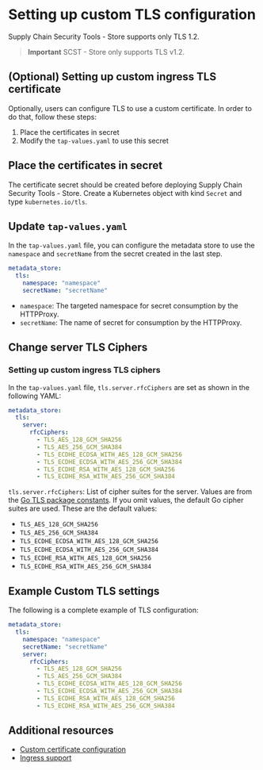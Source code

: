 # Setting up custom TLS configuration

Supply Chain Security Tools - Store supports only TLS 1.2.

> **Important** SCST - Store only supports TLS v1.2.

## (Optional) Setting up custom ingress TLS certificate

Optionally, users can configure TLS to use a custom certificate. In order to do that, follow these steps:

1. Place the certificates in secret
1. Modify the `tap-values.yaml` to use this secret

## Place the certificates in secret

The certificate secret should be created before deploying Supply Chain Security Tools - Store. Create a Kubernetes object with kind `Secret` and type `kubernetes.io/tls`.

## Update `tap-values.yaml`

In the `tap-values.yaml` file, you can configure the metadata store to use the `namespace` and `secretName` from the secret created in the last step.

```yaml
metadata_store:
  tls:
    namespace: "namespace"
    secretName: "secretName"
```

* `namespace`: The targeted namespace for secret consumption by the HTTPProxy.
* `secretName`: The name of secret for consumption by the HTTPProxy.


## Change server TLS Ciphers

### Setting up custom ingress TLS ciphers

In the `tap-values.yaml` file, `tls.server.rfcCiphers` are set as shown in the following YAML:

```yaml
metadata_store:
  tls:
    server:
      rfcCiphers:
        - TLS_AES_128_GCM_SHA256
        - TLS_AES_256_GCM_SHA384
        - TLS_ECDHE_ECDSA_WITH_AES_128_GCM_SHA256
        - TLS_ECDHE_ECDSA_WITH_AES_256_GCM_SHA384
        - TLS_ECDHE_RSA_WITH_AES_128_GCM_SHA256
        - TLS_ECDHE_RSA_WITH_AES_256_GCM_SHA384
```

`tls.server.rfcCiphers`: List of cipher suites for the server. Values are from the [Go TLS package constants](https://golang.org/pkg/crypto/tls/#pkg-constants). If you omit values, the default Go cipher suites are used. These are the default values:

- `TLS_AES_128_GCM_SHA256`
- `TLS_AES_256_GCM_SHA384`
- `TLS_ECDHE_ECDSA_WITH_AES_128_GCM_SHA256`
- `TLS_ECDHE_ECDSA_WITH_AES_256_GCM_SHA384`
- `TLS_ECDHE_RSA_WITH_AES_128_GCM_SHA256`
- `TLS_ECDHE_RSA_WITH_AES_256_GCM_SHA384`

## Example Custom TLS settings

The following is a complete example of TLS configuration:

```yaml
metadata_store:
  tls:
    namespace: "namespace"
    secretName: "secretName"
    server:
      rfcCiphers:
        - TLS_AES_128_GCM_SHA256
        - TLS_AES_256_GCM_SHA384
        - TLS_ECDHE_ECDSA_WITH_AES_128_GCM_SHA256
        - TLS_ECDHE_ECDSA_WITH_AES_256_GCM_SHA384
        - TLS_ECDHE_RSA_WITH_AES_128_GCM_SHA256
        - TLS_ECDHE_RSA_WITH_AES_256_GCM_SHA384
```

## Additional resources

* [Custom certificate configuration](custom-cert.hbs.md)
* [Ingress support](ingress.hbs.md)
